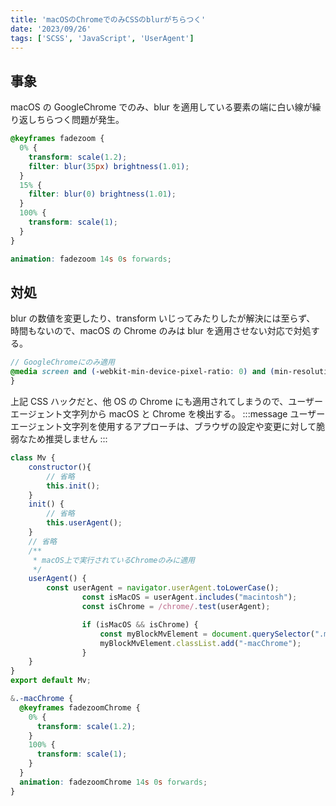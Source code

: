 ```yaml
---
title: 'macOSのChromeでのみCSSのblurがちらつく'
date: '2023/09/26'
tags: ['SCSS', 'JavaScript', 'UserAgent']
---
```


## 事象

macOS の GoogleChrome でのみ、blur を適用している要素の端に白い線が繰り返しちらつく問題が発生。

```scss
@keyframes fadezoom {
  0% {
    transform: scale(1.2);
    filter: blur(35px) brightness(1.01);
  }
  15% {
    filter: blur(0) brightness(1.01);
  }
  100% {
    transform: scale(1);
  }
}

animation: fadezoom 14s 0s forwards;
```

## 対処

blur の数値を変更したり、transform いじってみたりしたが解決には至らず、
時間もないので、macOS の Chrome のみは blur を適用させない対応で対処する。

```scss
// GoogleChromeにのみ適用
@media screen and (-webkit-min-device-pixel-ratio: 0) and (min-resolution: 0.001dpcm) {
}
```

上記 CSS ハックだと、他 OS の Chrome にも適用されてしまうので、ユーザーエージェント文字列から macOS と Chrome を検出する。
:::message
ユーザーエージェント文字列を使用するアプローチは、ブラウザの設定や変更に対して脆弱なため推奨しません
:::

```JavaScript
class Mv {
	constructor(){
		// 省略
		this.init();
	}
	init() {
		// 省略
		this.userAgent();
	}
	// 省略
	/**
	 * macOS上で実行されているChromeのみに適用
	 */
	userAgent() {
		const userAgent = navigator.userAgent.toLowerCase();
                const isMacOS = userAgent.includes("macintosh");
                const isChrome = /chrome/.test(userAgent);

                if (isMacOS && isChrome) {
                    const myBlockMvElement = document.querySelector(".myBlockMv");
                    myBlockMvElement.classList.add("-macChrome");
                }
	}
}
export default Mv;
```

```scss
&.-macChrome {
  @keyframes fadezoomChrome {
    0% {
      transform: scale(1.2);
    }
    100% {
      transform: scale(1);
    }
  }
  animation: fadezoomChrome 14s 0s forwards;
}
```
